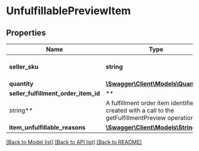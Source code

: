# UnfulfillablePreviewItem

## Properties

Name | Type | Description | Notes
------------ | ------------- | ------------- | -------------
**seller_sku** | **string** | The seller SKU of the item. |
**quantity** | [**\Swagger\Client\Models\Quantity**](Quantity.md) |  |
**seller_fulfillment_order_item_id** | **
string** | A fulfillment order item identifier created with a call to the getFulfillmentPreview operation. |
**item_unfulfillable_reasons** | [**\Swagger\Client\Models\StringList**](StringList.md) |  | [optional]

[[Back to Model list]](../../README.md#documentation-for-models) [[Back to API list]](../../README.md#documentation-for-api-endpoints) [[Back to README]](../../README.md)

